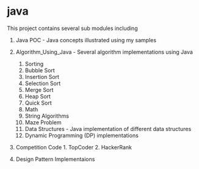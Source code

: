 java
====

This project contains several sub modules including
  1. Java POC - Java concepts illustrated using my samples
  2. Algorithm_Using_Java - Several algorithm implementations using Java 
      
      1. Sorting
        1. Bubble Sort
        2. Insertion Sort
        3. Selection Sort
        4. Merge Sort
        5. Heap Sort
        6. Quick Sort
      2. Math
      3. String Algorithms
      4. Maze Problem
      5. Data Structures - Java implementation of different data structures
      6. Dynamic Programming (DP) implementations
  3. Competition Code
    1. TopCoder
    2. HackerRank
  4. Design Pattern Implementaions
  
    
